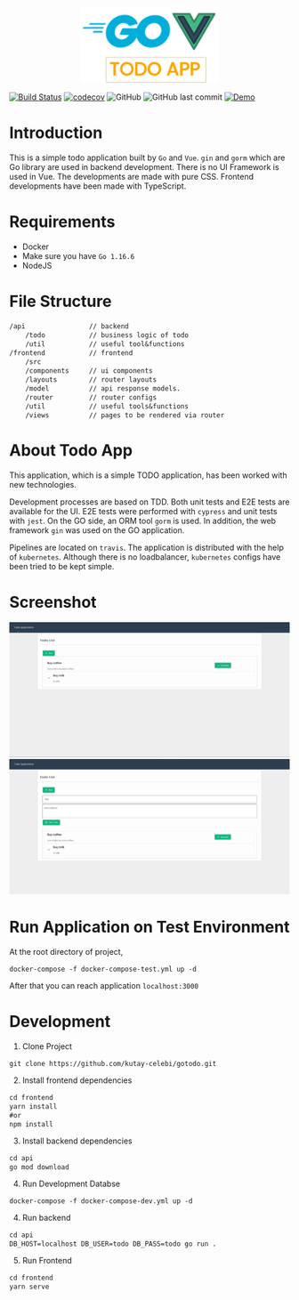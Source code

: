 <p align="center">
<img width="250" src="https://raw.githubusercontent.com/kutay-celebi/gotodo/master/img/img-todoapp.png">
</p>

[![Build Status](https://travis-ci.com/kutay-celebi/gotodo.svg?branch=master)](https://travis-ci.com/kutay-celebi/gotodo)
[![codecov](https://codecov.io/gh/kutay-celebi/gotodo/branch/master/graph/badge.svg?token=fsnUvnu3Fx)](https://codecov.io/gh/kutay-celebi/gotodo)
![GitHub](https://img.shields.io/github/license/kutay-celebi/gotodo)
![GitHub last commit](https://img.shields.io/github/last-commit/kutay-celebi/gotodo)
[![Demo](https://img.shields.io/badge/-Demo-blue?style=flat)](http://34.142.84.33)


# Introduction

This is a simple todo application built by `Go` and `Vue`. `gin` and `gorm` which are Go library are used in backend development. There is
no UI Framework is used in Vue. The developments are made with pure CSS. Frontend developments have been made with TypeScript.

# Requirements

- Docker
- Make sure you have `Go 1.16.6`
- NodeJS

# File Structure

```
/api                // backend
    /todo           // business logic of todo
    /util           // useful tool&functions 
/frontend           // frontend
    /src            
    /components     // ui components
    /layouts        // router layouts
    /model          // api response models.
    /router         // router configs
    /util           // useful tools&functions
    /views          // pages to be rendered via router
```

# About Todo App

This application, which is a simple TODO application, has been worked with new technologies.

Development processes are based on TDD. Both unit tests and E2E tests are available for the UI. E2E tests were performed with `cypress` and
unit tests with `jest`. On the GO side, an ORM tool `gorm` is used. In addition, the web framework `gin` was used on the GO application.

Pipelines are located on `travis`. The application is distributed with the help of `kubernetes`. Although there is no
loadbalancer, `kubernetes` configs have been tried to be kept simple.

# Screenshot

<a href="https://raw.githubusercontent.com/kutay-celebi/gotodo/master/img/ss-1.png">
<img width="600" src="https://raw.githubusercontent.com/kutay-celebi/gotodo/master/img/ss-1.png">
</a>


<a href="https://raw.githubusercontent.com/kutay-celebi/gotodo/master/img/ss-2.png">
<img width="600" src="https://raw.githubusercontent.com/kutay-celebi/gotodo/master/img/ss-2.png">
</a>

# Run Application on Test Environment

At the root directory of project,

```shell
docker-compose -f docker-compose-test.yml up -d 
```

After that you can reach application `localhost:3000`

# Development

1. Clone Project

```shell
git clone https://github.com/kutay-celebi/gotodo.git
```

2. Install frontend dependencies

``` shell
cd frontend
yarn install
#or 
npm install
```

3. Install backend dependencies

```shell
cd api
go mod download
```

4. Run Development Databse

```shell
docker-compose -f docker-compose-dev.yml up -d
```

4. Run backend

```shell
cd api
DB_HOST=localhost DB_USER=todo DB_PASS=todo go run .
```

5. Run Frontend

```shell
cd frontend
yarn serve
```
